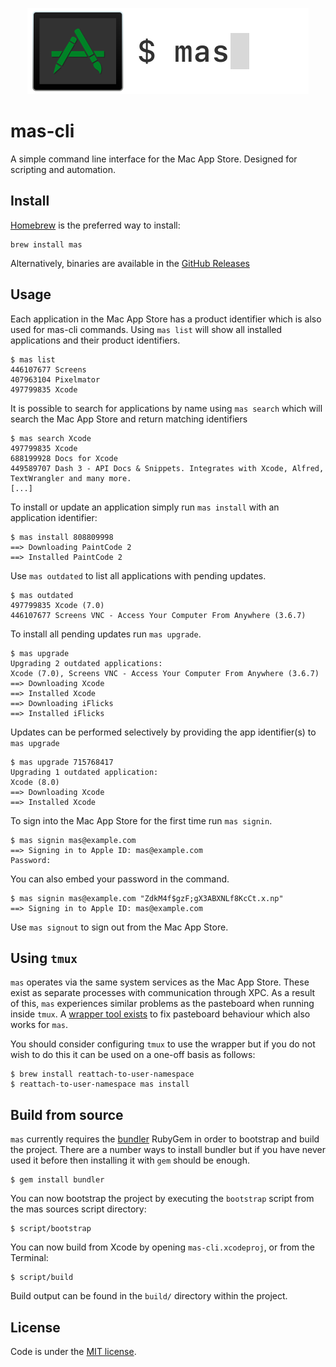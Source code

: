 [<p align="center"><img src="mas-cli.png" alt="mas-cli" width="450" height="auto"></p>][mas-cli]

# mas-cli

A simple command line interface for the Mac App Store. Designed for scripting 
and automation.

## Install

[Homebrew](https://brew.sh) is the preferred way to install:

    brew install mas

Alternatively, binaries are available in the [GitHub Releases](https://github.com/argon/mas/releases)

## Usage

Each application in the Mac App Store has a product identifier which is also
used for mas-cli commands. Using `mas list` will show all installed
applications and their product identifiers.

    $ mas list
    446107677 Screens
    407963104 Pixelmator
    497799835 Xcode

It is possible to search for applications by name using `mas search` which
will search the Mac App Store and return matching identifiers

    $ mas search Xcode
    497799835 Xcode
    688199928 Docs for Xcode
    449589707 Dash 3 - API Docs & Snippets. Integrates with Xcode, Alfred, TextWrangler and many more.
    [...]

To install or update an application simply run `mas install` with an
application identifier:

    $ mas install 808809998
    ==> Downloading PaintCode 2
    ==> Installed PaintCode 2

Use `mas outdated` to list all applications with pending updates.

    $ mas outdated
    497799835 Xcode (7.0)
    446107677 Screens VNC - Access Your Computer From Anywhere (3.6.7)

To install all pending updates run `mas upgrade`.

    $ mas upgrade
    Upgrading 2 outdated applications:
    Xcode (7.0), Screens VNC - Access Your Computer From Anywhere (3.6.7)
    ==> Downloading Xcode
    ==> Installed Xcode    
    ==> Downloading iFlicks
    ==> Installed iFlicks    

Updates can be performed selectively by providing the app identifier(s) to
`mas upgrade`

    $ mas upgrade 715768417
    Upgrading 1 outdated application:
    Xcode (8.0)
    ==> Downloading Xcode
    ==> Installed Xcode

To sign into the Mac App Store for the first time run `mas signin`.

    $ mas signin mas@example.com
    ==> Signing in to Apple ID: mas@example.com
    Password: 


You can also embed your password in the command.

    $ mas signin mas@example.com "ZdkM4f$gzF;gX3ABXNLf8KcCt.x.np"
    ==> Signing in to Apple ID: mas@example.com

Use `mas signout` to sign out from the Mac App Store.


## Using `tmux`

`mas` operates via the same system services as the Mac App Store. These exist as
separate processes with communication through XPC. As a result of this, `mas`
experiences similar problems as the pasteboard when running inside `tmux`. A
[wrapper tool exists](https://github.com/ChrisJohnsen/tmux-MacOSX-pasteboard) to
fix pasteboard behaviour which also works for `mas`.

You should consider configuring `tmux` to use the wrapper but if you do not wish
to do this it can be used on a one-off basis as follows:

```
$ brew install reattach-to-user-namespace
$ reattach-to-user-namespace mas install
```

## Build from source

`mas` currently requires the [bundler](http://bundler.io/) RubyGem in order to 
bootstrap and build the project. There are a number ways to install bundler but
if you have never used it before then installing it with `gem` should be enough.

```
$ gem install bundler
```

You can now bootstrap the project by executing the `bootstrap` script
from the mas sources script directory:

```
$ script/bootstrap
```

You can now build from Xcode by opening `mas-cli.xcodeproj`, or from the Terminal:

```
$ script/build
```

Build output can be found in the `build/` directory within the project.

## License

Code is under the [MIT license](LICENSE).

[mas-cli]: https://github.com/argon/mas
